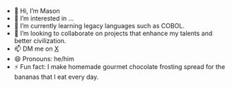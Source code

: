 - 👋 Hi, I’m Mason
- 👀 I’m interested in ...
- 🌱 I’m currently learning legacy languages such as COBOL.
- 💞️ I’m looking to collaborate on projects that enhance my talents and better civilization.
- 📫 DM me on <a href="https://twitter.com/yes_my_lege">X</a>
- 😄 Pronouns: he/him
- ⚡ Fun fact: I make homemade gourmet chocolate frosting spread for the bananas that I eat every day.

<!---
stringsArraysObjects/stringsArraysObjects is a ✨ special ✨ repository because its `README.md` (this file) appears on your GitHub profile.
You can click the Preview link to take a look at your changes.
--->
